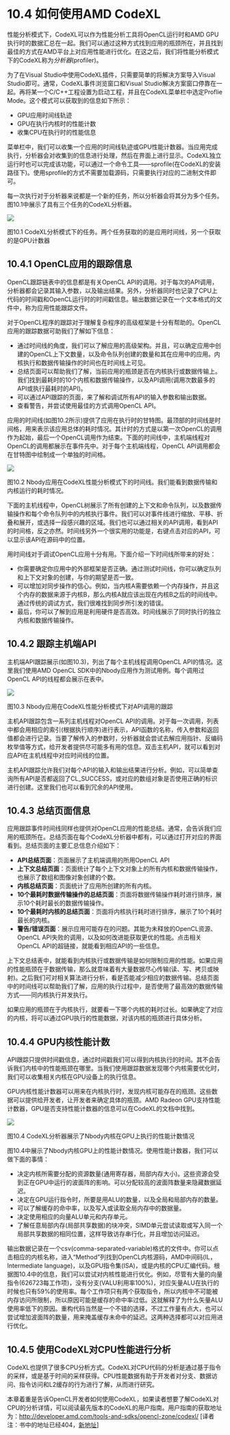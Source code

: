 # 10.4 如何使用AMD CodeXL

性能分析模式下，CodeXL可以作为性能分析工具将OpenCL运行时和AMD GPU执行时的数据汇总在一起。我们可以通过这种方式找到应用的瓶颈所在，并且找到最佳的方式在AMD平台上对应用性能进行优化。在这之后，我们将性能分析模式下的CodeXL称为*分析器*(profiler)。

为了在Visual Studio中使用CodeXL插件，只需要简单的将解决方案导入Visual Studio即可。通常，CodeXL事件浏览窗口和Visual Studio解决方案窗口停靠在一起。再将某一个C/C++工程设置为启动工程，并且在CodeXL菜单栏中选定Proflie Mode。这个模式可以获取到的信息如下所示：

- GPU应用时间线轨迹
- GPU在执行内核时的性能计数
- 收集CPU在执行时的性能信息

菜单栏中，我们可以收集一个应用的时间线轨迹或GPU性能计数器。当应用完成执行，分析器会对收集到的信息进行处理，然后在界面上进行显示。CodeXL独立运行时也可以完成该功能，可以通过一个命令工具——sprofile(在CodeXL的安装路径下)。使用sprofile的方式不需要加载源码，只需要执行对应的二进制文件即可。

每一次执行对于分析器来说都是一个新的任务，所以分析器会将其分为多个任务。图10.1中展示了具有三个任务的CodeXL分析器。

![](../../images/chapter10/10-1.png)

图10.1 CodeXL分析模式下的任务。两个任务获取的的是应用时间线，另一个获取的是GPU计数器

## 10.4.1 OpenCL应用的跟踪信息

OpenCL跟踪链表中的信息都是有关OpenCL API的调用。对于每次的API调用，分析器都会记录其输入参数，以及输出结果。另外，分析器同时也记录了CPU上代码的时间戳和OpenCL运行时的时间戳信息。输出数据记录在一个文本格式的文件中，称为应用性能跟踪文件。

对于OpenCL程序的跟踪对于理解复杂程序的高级框架是十分有帮助的。OpenCL应用的跟踪数据可助我们了解如下信息：

- 通过时间线的角度，我们可以了解应用的高级架构。并且，可以确定应用中创建的OpenCL上下文数量，以及命令队列创建的数量和其在应用中的应用。内核执行和数据传输操作的时间也在时间线上可见。
- 总结页面可以帮助我们了解，当前应用的瓶颈是否在内核执行或数据传输上。我们找到最耗时的10个内核和数据传输操作，以及API调用(调用次数最多的API或执行最耗时的API)。
- 可以通过API跟踪的页面，来了解和调试所有API的输入参数和输出数据。
- 查看警告，并尝试使用最佳的方式调用OpenCL API。

应用的时间线(如图10.2所示)提供了应用在执行时的甘特图。最顶部的时间线是时间格，用来表示该应用总体的耗时情况。其计时的方式是以第一次OpenCL的调用作为起始，最后一个OpenCL调用作为结束。下面的时间线中，主机端线程对OpenCL的调用都展示在事件先中。对于每个主机端线程，OpenCL API调用都会在甘特图中绘制成一个单独的时间格。

![](../../images/chapter10/10-2.png)

图10.2 Nbody应用在CodeXL性能分析模式下的时间线。我们能看到数据传输和内核运行的耗时情况。

下面的主机线程中，OpenCL树展示了所有创建的上下文和命令队列，以及数据传输操作和每个命令队列中的内核执行事件。我们可以对事件线进行缩放、平移、折叠和展开，或选择一段感兴趣的区域。我们也可以通过相关的API调用，看到API的时间格，反之亦然。时间线另外一个很实用的功能是，右键点击对应的API，可以显示该API在源码中的位置。

用时间线对于调试OpenCL应用十分有用。下面介绍一下时间线所带来的好处：

- 你需要确定你应用中的外部框架是否正确。通过测试时间线，你可以确定队列和上下文对象的创建，与你的期望是否一致。
- 可以增加对同步操作的信心。例如，当内核A需要依赖一个内存操作，并且这个内存的数据来源于内核B，那么内核A就应该出现在内核B之后的时间线中。通过传统的调试方式，我们很难找到同步所引发的错误。
- 最后，你可以了解到应用是利用硬件是否高效。时间线展示了同时执行的独立内核和数据传输操作。

## 10.4.2 跟踪主机端API

主机端API跟踪展示(如图10.3)，列出了每个主机线程调用OpenCL API的情况。这里我们使用AMD OpenCL SDK中的Nbody应用作为测试用例。每个调用过OpenCL API的线程都会展示在表中。

![](../../images/chapter10/10-3.png)

图10.3 Nbody应用在CodeXL性能分析模式下对API调用的跟踪

主机API跟踪包含一系列主机线程对OpenCL API的调用。对于每一次调用，列表中都会用相应的索引(根据执行顺序)进行表示，API函数的名称，传入参数和返回值都会进行记录。当要了解传入的参数时，分析器就会尝试去解应用指针、反编码枚举值等方式，给开发者提供尽可能多有用的信息。双击主机API，就可以看到对应API在主机线程中对应时间线的位置。

主机API跟踪允许我们对每个API的输入和输出结果进行分析。例如，可以简单查询所有API是否都返回了CL_SUCCESS，或对应的数组对象是否使用正确的标识进行创建。这里我们也可以看到冗余的API使用。

## 10.4.3 总结页面信息

应用跟踪事件时间线同样也提供对OpenCL应用的性能总结。通常，会告诉我们应用的瓶颈所在。总结页面在每个CodeXL分析器中都有，可以通过打开对应的界面看到。总结页面的主要汇总信息介绍如下：

- **API总结页面**：页面展示了主机端调用的所用OpenCL API
- **上下文总结页面**：页面统计了每个上下文对象上的所有内核和数据传输操作，也展示了数组和图像对象创建的个数。
- **内核总结页面**：页面统计了应用所创建的所有内核。
- **10个最耗时数据传输操作的总结页面**：页面将数据传输操作耗时进行排序，展示10个耗时最长的数据传输操作。
- **10个最耗时内核的总结页面**：页面将内核执行耗时进行排序，展示了10个耗时最长的内核。
- **警告/错误页面**：展示应用可能存在的问题。其能为未释放的OpenCL资源、OpenCL API失败的调用，以及如何改进能获取更优的性能。点击相关OpenCL API的超链接，就能看到相应API的一些信息。

上下文总结表中，就能看到内核执行或数据传输是如何限制应用的性能。如果应用的性能瓶颈在于数据传输，那么就意味着有大量数据尽心传输(读、写、拷贝或映射)。之后我们可对相关算法进行分析，看是否能减少相应的数据传输。总结页面中的时间线可以帮助我们了解，应用的执行过程中，是否使用了最高效的数据传输方式——同内核执行并发执行。

如果应用的瓶颈在于内核执行，就要看一下哪个内核的耗时过长。如果确定了对应的内核，将可以通过GPU执行的性能数据，对该内核的瓶颈进行具体分析。

## 10.4.4 GPU内核性能计数

API跟踪只提供时间戳信息，通过时间戳我们可以得到内核执行的时间。其不会告诉我们内核中的性能瓶颈在哪里。当我们使用跟踪数据发现哪个内核需要优化时，我们可以收集相关内核在GPU设备上的执行信息。

GPU内核性能计数器可以用来在内核执行时，发现内核可能存在的瓶颈。这些数据可以提供给开发者，让开发者来确定具体的瓶颈。AMD Radeon GPU支持性能计数器，GPU是否支持性能计数器的信息可以在CodeXL的文档中找到。

![](../../images/chapter10/10-4.png)

图10.4 CodeXL分析器展示了Nbody内核在GPU上执行的性能计数情况

图10.4中展示了Nbody内核GPU上的性能计数情况。使用性能计数器，我们可以做下面的事情：

- 决定内核所需要分配的资源数量(通用寄存器，局部内存大小)。这些资源会受到正在GPU中运行的波面阵的影响。可以分配较高的波面阵数量来隐藏数据延迟。
- 决定在GPU运行指令时，所要是用ALU的数量，以及全局和局部内存的数量。
- 可以了解缓存的命中率，以及写入或读取全局内存中的数据量。
- 决定使用相应的向量ALU单元和内存单元。
- 了解任意局部内存(局部共享数据)的块冲突，SIMD单元尝试读取或写入同一个局部共享数据的相同位置，这样导致访存串行化，并且增加访问延迟。

输出数据记录在一个csv(comma-separated-variable)格式的文件中。你可以点击相应的内核名称，进入“Method”列找到OpenCL内核源码，AMD中间码(IL，Intermediate language)，以及GPU指令集(ISA)，或是内核的CPU汇编代码。根据图10.4中的信息，我们可以尝试对内核性能进行优化。例如，尽管有大量的向量指令(626723每工作项)，没有分支(VALU利用率100%)，对应矢量ALU在执行的时候也只有59%的使用率。每个工作项只有两个获取指令，所以内核中不可能被内存访问所限制，所以原因可能是缓存的命中率过低。这就解释了为什么矢量ALU使用率低下的原因。重构代码当然是一个不错的选择，不过工作量有点大，也可以尝试增加波面阵的数量，用来掩盖缓存未命中的延迟。这两种选择都可以对应用进行优化。

## 10.4.5 使用CodeXL对CPU性能进行分析

CodeXL也提供了很多CPU分析方式。CodeXL对CPU代码的分析是通过基于指令的采样，或是基于时间的采样获得。CPU性能数据有助于开发者对分支、数据访问、指令访问和L2缓存的行为进行了解，从而进行研究。

本章着重是告诉OpenCL开发者如何使用CodeXL，如果读者想要了解CodeXL对CPU的分析详情，可以阅读最先版本的CodeXL的用户指南。用户指南的获取地址为：http://developer.amd.com/tools-and-sdks/opencl-zone/codexl/ [译者注：书中的地址已经404，[新地址](http://gpuopen.com/compute-product/codexl/?webSyncID=dcc7dd2d-c047-1d25-0893-e75291622902&sessionGUID=9a4a8d26-e132-c584-67b8-e88956971a45)]









